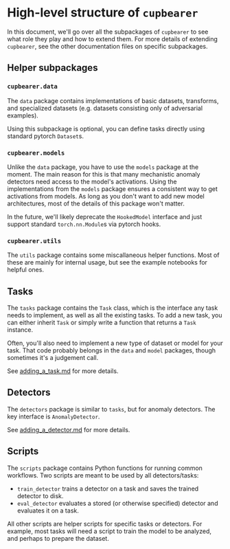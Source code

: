 # High-level structure of `cupbearer`
In this document, we'll go over all the subpackages of `cupbearer` to see what role
they play and how to extend them. For more details of extending `cupbearer`, see
the other documentation files on specific subpackages.

## Helper subpackages
### `cupbearer.data`
The `data` package contains implementations of basic datasets, transforms,
and specialized datasets (e.g. datasets consisting only of adversarial examples).

Using this subpackage is optional, you can define tasks directly using standard
pytorch `Dataset`s.

### `cupbearer.models`
Unlike the `data` package, you have to use the `models` package at the moment.
The main reason for this is that many mechanistic anomaly detectors need access
to the model's activations. Using the implementations from the `models` package
ensures a consistent way to get activations from models. As long as you don't want
to add new model architectures, most of the details of this package won't matter.

In the future, we'll likely deprecate the `HookedModel` interface and just support
standard `torch.nn.Module`s via pytorch hooks.

### `cupbearer.utils`
The `utils` package contains some miscallaneous helper functions. Most of these are
mainly for internal usage, but see the example notebooks for helpful ones.

## Tasks
The `tasks` package contains the `Task` class, which is the interface any
task needs to implement, as well as all the existing tasks. To add a new task,
you can either inherit `Task` or simply write a function that returns a `Task` instance.

Often, you'll also need to implement a new type of dataset or model for your task.
That code probably belongs in the `data` and `model` packages,
though sometimes it's a judgement call.

See [adding_a_task.md](adding_a_task.md) for more details.

## Detectors
The `detectors` package is similar to `tasks`, but for anomaly detectors. The key
interface is `AnomalyDetector`.

See [adding_a_detector.md](adding_a_detector.md) for more details.

## Scripts
The `scripts` package contains Python functions for running common workflows.
Two scripts are meant to be used by all detectors/tasks:
- `train_detector` trains a detector on a task and saves the trained detector to disk.
- `eval_detector` evaluates a stored (or otherwise specified) detector and evaluates
  it on a task.

All other scripts are helper scripts for specific tasks or detectors. For example,
most tasks will need a script to train the model to be analyzed, and perhaps to prepare
the dataset.
